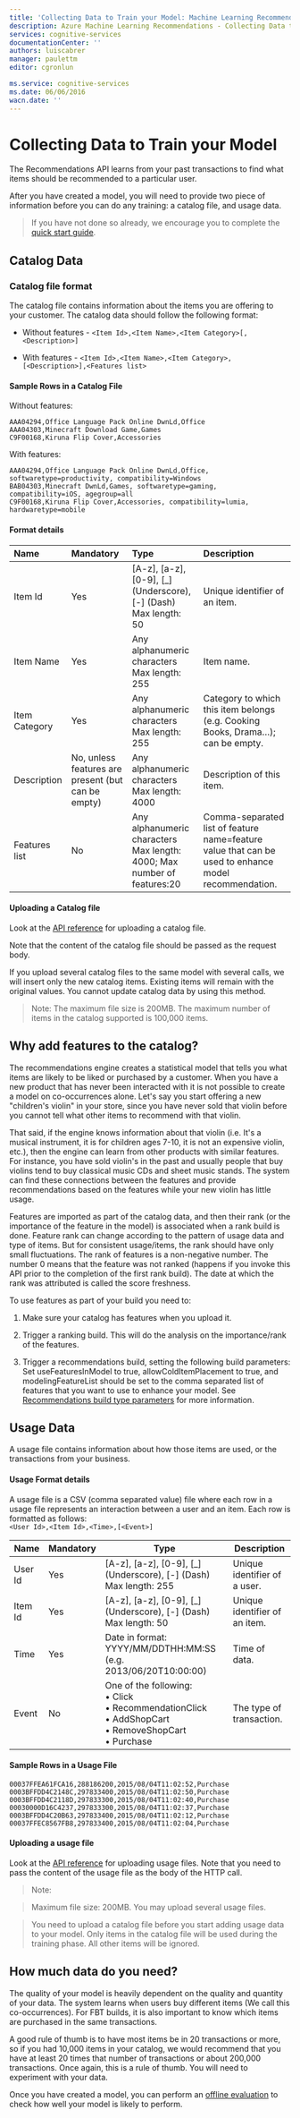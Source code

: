 ```yaml
---
title: 'Collecting Data to Train your Model: Machine Learning Recommendations API | Azure'
description: Azure Machine Learning Recommendations - Collecting Data to Train your Model
services: cognitive-services
documentationCenter: ''
authors: luiscabrer
manager: paulettm
editor: cgronlun

ms.service: cognitive-services
ms.date: 06/06/2016
wacn.date: ''
---
```


#  Collecting Data to Train your Model #

The Recommendations API learns from your past transactions to find what items should be recommended to a particular user.

After you have created a model, you will need to provide two piece of information before you can do any training: a catalog file, and usage data.

>   If you have not done so already, we encourage you to complete the [quick start guide](./cognitive-services-recommendations-quick-start.md).

## Catalog Data ##

### Catalog file format ###

The catalog file contains information about the items you are offering to your customer.
The catalog data should follow the following format:

- Without features - `<Item Id>,<Item Name>,<Item Category>[,<Description>]`

- With features - `<Item Id>,<Item Name>,<Item Category>,[<Description>],<Features list>`

#### Sample Rows in a Catalog File

Without features:

```
AAA04294,Office Language Pack Online DwnLd,Office
AAA04303,Minecraft Download Game,Games
C9F00168,Kiruna Flip Cover,Accessories
```

With features:

```
AAA04294,Office Language Pack Online DwnLd,Office, softwaretype=productivity, compatibility=Windows
BAB04303,Minecraft DwnLd,Games, softwaretype=gaming, compatibility=iOS, agegroup=all
C9F00168,Kiruna Flip Cover,Accessories, compatibility=lumia, hardwaretype=mobile
```

#### Format details

| Name | Mandatory | Type |  Description |
|:---|:---|:---|:---|
| Item Id |Yes | [A-z], [a-z], [0-9], [_] &#40;Underscore&#41;, [-] &#40;Dash&#41;<br> Max length: 50 | Unique identifier of an item. |
| Item Name | Yes | Any alphanumeric characters<br> Max length: 255 | Item name. |
| Item Category | Yes | Any alphanumeric characters <br> Max length: 255 | Category to which this item belongs (e.g. Cooking Books, Drama…); can be empty. |
| Description | No, unless features are present (but can be empty) | Any alphanumeric characters <br> Max length: 4000 | Description of this item. |
| Features list | No | Any alphanumeric characters <br> Max length: 4000; Max number of features:20 | Comma-separated list of feature name=feature value that can be used to enhance model recommendation.|

#### Uploading a Catalog file

Look at the [API reference](https://westus.dev.cognitive.microsoft.com/docs/services/Recommendations.V4.0/operations/56f316efeda5650db055a3e1) for uploading a catalog file.  

Note that the content of the catalog file should be passed as the request body.

If you upload several catalog files to the same model with several calls, we will insert only the new catalog items. Existing items will remain with the original values. You cannot update catalog data by using this method.

>   Note: 
>   The maximum file size is 200MB.
>   The maximum number of items in the catalog supported is 100,000 items.

## Why add features to the catalog?

The recommendations engine creates a statistical model that tells you what items are likely to be liked or purchased by a customer. When you have a new product that has never been interacted with it is not possible to create a model on co-occurrences alone. Let's say you start offering a new "children's violin" in your store, since you have never sold that violin before you cannot tell what other items to recommend with that violin.

That said, if the engine knows information about that violin (i.e. It's a musical instrument, it is for children ages 7-10, it is not an expensive violin, etc.), then the engine can learn from other products with similar features. For instance, you have sold violin's in the past and usually people that buy violins tend to buy classical music CDs and sheet music stands.  The system can find these connections between the features and provide recommendations based on the features while your new violin has little usage.

Features are imported as part of the catalog data, and then their rank (or the importance of the feature in the model) is associated when a rank build is done. Feature rank can change according to the pattern of usage data and type of items. But for consistent usage/items, the rank should have only small fluctuations. The rank of features is a non-negative number. The number 0 means that the feature was not ranked (happens if you invoke this API prior to the completion of the first rank build). The date at which the rank was attributed is called the score freshness.

To use features as part of your build you need to:

1. Make sure your catalog has features when you upload it.

2. Trigger a ranking build. This will do the analysis on the importance/rank of the features.

3. Trigger a recommendations build, setting the following build parameters: Set useFeaturesInModel to true, allowColdItemPlacement to true, and modelingFeatureList should be set to the comma separated list of features that you want to use to enhance your model. See [Recommendations build type parameters](https://westus.dev.cognitive.microsoft.com/docs/services/Recommendations.V4.0/operations/56f30d77eda5650db055a3d0) for more information.

## Usage Data ##
A usage file contains information about how those items are used, or the transactions from your business.

#### Usage Format details
A usage file is a CSV (comma separated value) file where each row in a usage file represents an interaction between a user and an item. Each row is formatted as follows:<br>
`<User Id>,<Item Id>,<Time>,[<Event>]`

| Name  | Mandatory | Type | Description
|-------|------------|------|---------------
|User Id|         Yes|[A-z], [a-z], [0-9], [_] &#40;Underscore&#41;, [-] &#40;Dash&#41;<br> Max length: 255 |Unique identifier of a user.
|Item Id|Yes|[A-z], [a-z], [0-9], [&#95;] &#40;Underscore&#41;, [-] &#40;Dash&#41;<br> Max length: 50|Unique identifier of an item.
|Time|Yes|Date in format: YYYY/MM/DDTHH:MM:SS (e.g. 2013/06/20T10:00:00)|Time of data.
|Event|No | One of the following:<br>• Click<br>• RecommendationClick<br>•	AddShopCart<br>• RemoveShopCart<br>• Purchase| The type of transaction. |

#### Sample Rows in a Usage File

```
00037FFEA61FCA16,288186200,2015/08/04T11:02:52,Purchase
0003BFFDD4C2148C,297833400,2015/08/04T11:02:50,Purchase
0003BFFDD4C2118D,297833300,2015/08/04T11:02:40,Purchase
00030000D16C4237,297833300,2015/08/04T11:02:37,Purchase
0003BFFDD4C20B63,297833400,2015/08/04T11:02:12,Purchase
00037FFEC8567FB8,297833400,2015/08/04T11:02:04,Purchase
```

#### Uploading a usage file

Look at the [API reference](https://westus.dev.cognitive.microsoft.com/docs/services/Recommendations.V4.0/operations/56f316efeda5650db055a3e2) for uploading usage files.
Note that you need to pass the content of the usage file as the body of the HTTP call.

>  Note:

>  Maximum file size: 200MB. You may upload several usage files.

>  You need to upload a catalog file before you start adding usage data to your model. Only items in the catalog file will be used during the training phase. All other items will be ignored.

## How much data do you need?

The quality of your model is heavily dependent on the quality and quantity of your data.
The system learns when users buy different items (We call this co-occurrences). For FBT builds, it is also important to know which items are purchased in the same transactions. 

A good rule of thumb is to have most items be in 20 transactions or more, so if you had 10,000 items in your catalog, we would recommend that you have at least 20 times that number of transactions or about 200,000 transactions. Once again, this is a rule of thumb. You will need to experiment with your data.

Once you have created a model, you can perform an [offline evaluation](./cognitive-services-recommendations-buildtypes.md) to check how well your model is likely to perform.